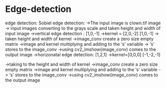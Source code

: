# Edge-detection
edge detection:
Sobiel edge detection:
->The input image is clown.tif image
-> input images converting to the grays scale and taken height and width of input image
->vertical edge detection :
            [1,0,-1]
->kernel = [2,0,-2]
            [1,0,-1]
-> taken height and width of kernel
->image_conv create a zero size empty matrix
->image and kernel multiplying and adding to the ‘s’ variable
-> ‘s’ stores to the image_conv
->using cv2_imshow(image_conv) comes to the output image
->horizonatal edge detection:
         [1,2,1]
->kernel=[0,0,0]
         [-1,-2,-1]
         
->taking to the height and width of kernel
->image_conv create a zero size empty matrix
->image and kernel multiplying and adding to the ‘s’ variable
-> ‘s’ stores to the image_conv
->using cv2_imshow(image_conv) comes to the output image

